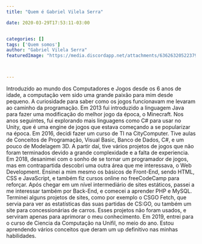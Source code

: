 ```yaml
---
title: "Quem é Gabriel Vilela Serra"

date: 2020-03-29T17:53:11-03:00


categories: []
tags: ['Quem somos']
author: "Gabriel Vilela Serra"
featuredImage: "https://media.discordapp.net/attachments/636263205223792640/693987681537097738/IMG_20190717_221012.png?width=1170&height=585"



---
```



Introduzido ao mundo dos Computadores e Jogos desde os 6 anos de idade, a computação vem sido uma grande paixão para mim desde pequeno.
A curiosidade para saber como os jogos funcionavam me levaram ao caminho da programação. Em 2013 fui introduzido a linguagem Java
para fazer uma modificação do melhor jogo da época, o Minecraft. Nos anos seguintes, fui explorando mais linguagens como C# para
usar no Unity, que é uma engine de jogos que estava começando a se popularizar na época. Em 2016, decidi fazer um curso de
TI na CityComputer. Tive aulas de Conceitos de Programação, Visual Basic, Banco de Dados, C#, e um pouco de Modelagem 3D.
A partir daí, tive vários projetos de jogos que não foram terminados devido a grande complexidade e a falta de experiencia.
Em 2018, desanimei com o sonho de se tornar um programador de jogos, mas em contrapartida descobri uma outra área que me interessava, o Web Development.
Ensinei a mim mesmo os básicos de Front-End, sendo HTML, CSS e JavaScript, e também fiz cursos online no freeCodeCamp para reforçar. Após chegar em
um nível intermediário de sites estáticos, passei a me interessar também por Back-End, e comecei a aprender PHP e MySQL. Terminei
alguns projetos de sites, como por exemplo o CSGO Fetch, que servia para ver as estatísticas das suas partidas de CS:GO, ou também
um site para concessionárias de carros. Esses projetos não foram usados, e serviram apenas para aprimorar o meu conhecimento.
Em 2019, entrei para o curso de Ciencia da Computação na Unifil, no meio do ano. Estou aprendendo vários conceitos que deram
um up definitivo nas minhas habilidades.

